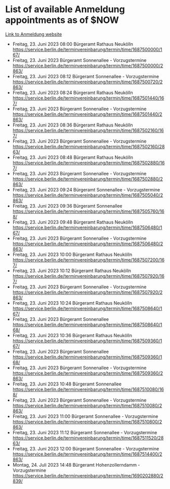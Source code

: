 # List of available Anmeldung appointments as of $NOW
[Link to Anmeldung website](https://service.berlin.de/terminvereinbarung/termin/tag.php?termin=1&anliegen[]=120686&dienstleisterlist=122210,122217,327316,122219,327312,122227,327314,122231,327346,122243,327348,122254,122252,329742,122260,329745,122262,329748,122271,327278,122273,327274,122277,327276,330436,122280,327294,122282,327290,122284,327292,122291,327270,122285,327266,122286,327264,122296,327268,150230,329760,122297,327286,122294,327284,122312,329763,122314,329775,122304,327330,122311,327334,122309,327332,317869,122281,327352,122279,329772,122283,122276,327324,122274,327326,122267,329766,122246,327318,122251,327320,122257,327322,122208,327298,122226,327300&herkunft=http%3A%2F%2Fservice.berlin.de%2Fdienstleistung%2F120686%2F)
- Freitag, 23. Juni 2023 08:00 Bürgeramt Rathaus Neukölln https://service.berlin.de/terminvereinbarung/termin/time/1687500000/167/
- Freitag, 23. Juni 2023  Bürgeramt Sonnenallee - Vorzugstermine https://service.berlin.de/terminvereinbarung/termin/time/1687500000/2863/
- Freitag, 23. Juni 2023 08:12 Bürgeramt Sonnenallee - Vorzugstermine https://service.berlin.de/terminvereinbarung/termin/time/1687500720/2863/
- Freitag, 23. Juni 2023 08:24 Bürgeramt Rathaus Neukölln https://service.berlin.de/terminvereinbarung/termin/time/1687501440/167/
- Freitag, 23. Juni 2023  Bürgeramt Sonnenallee - Vorzugstermine https://service.berlin.de/terminvereinbarung/termin/time/1687501440/2863/
- Freitag, 23. Juni 2023 08:36 Bürgeramt Rathaus Neukölln https://service.berlin.de/terminvereinbarung/termin/time/1687502160/167/
- Freitag, 23. Juni 2023  Bürgeramt Sonnenallee - Vorzugstermine https://service.berlin.de/terminvereinbarung/termin/time/1687502160/2863/
- Freitag, 23. Juni 2023 08:48 Bürgeramt Rathaus Neukölln https://service.berlin.de/terminvereinbarung/termin/time/1687502880/167/
- Freitag, 23. Juni 2023  Bürgeramt Sonnenallee - Vorzugstermine https://service.berlin.de/terminvereinbarung/termin/time/1687502880/2863/
- Freitag, 23. Juni 2023 09:24 Bürgeramt Sonnenallee - Vorzugstermine https://service.berlin.de/terminvereinbarung/termin/time/1687505040/2863/
- Freitag, 23. Juni 2023 09:36 Bürgeramt Sonnenallee https://service.berlin.de/terminvereinbarung/termin/time/1687505760/168/
- Freitag, 23. Juni 2023 09:48 Bürgeramt Rathaus Neukölln https://service.berlin.de/terminvereinbarung/termin/time/1687506480/167/
- Freitag, 23. Juni 2023  Bürgeramt Sonnenallee - Vorzugstermine https://service.berlin.de/terminvereinbarung/termin/time/1687506480/2863/
- Freitag, 23. Juni 2023 10:00 Bürgeramt Rathaus Neukölln https://service.berlin.de/terminvereinbarung/termin/time/1687507200/167/
- Freitag, 23. Juni 2023 10:12 Bürgeramt Rathaus Neukölln https://service.berlin.de/terminvereinbarung/termin/time/1687507920/167/
- Freitag, 23. Juni 2023  Bürgeramt Sonnenallee - Vorzugstermine https://service.berlin.de/terminvereinbarung/termin/time/1687507920/2863/
- Freitag, 23. Juni 2023 10:24 Bürgeramt Rathaus Neukölln https://service.berlin.de/terminvereinbarung/termin/time/1687508640/167/
- Freitag, 23. Juni 2023  Bürgeramt Sonnenallee https://service.berlin.de/terminvereinbarung/termin/time/1687508640/168/
- Freitag, 23. Juni 2023 10:36 Bürgeramt Rathaus Neukölln https://service.berlin.de/terminvereinbarung/termin/time/1687509360/167/
- Freitag, 23. Juni 2023  Bürgeramt Sonnenallee https://service.berlin.de/terminvereinbarung/termin/time/1687509360/168/
- Freitag, 23. Juni 2023  Bürgeramt Sonnenallee - Vorzugstermine https://service.berlin.de/terminvereinbarung/termin/time/1687509360/2863/
- Freitag, 23. Juni 2023 10:48 Bürgeramt Sonnenallee https://service.berlin.de/terminvereinbarung/termin/time/1687510080/168/
- Freitag, 23. Juni 2023  Bürgeramt Sonnenallee - Vorzugstermine https://service.berlin.de/terminvereinbarung/termin/time/1687510080/2863/
- Freitag, 23. Juni 2023 11:00 Bürgeramt Sonnenallee - Vorzugstermine https://service.berlin.de/terminvereinbarung/termin/time/1687510800/2863/
- Freitag, 23. Juni 2023 11:12 Bürgeramt Sonnenallee - Vorzugstermine https://service.berlin.de/terminvereinbarung/termin/time/1687511520/2863/
- Freitag, 23. Juni 2023 12:00 Bürgeramt Sonnenallee - Vorzugstermine https://service.berlin.de/terminvereinbarung/termin/time/1687514400/2863/
- Montag, 24. Juli 2023 14:48 Bürgeramt Hohenzollerndamm - Vorzugstermine https://service.berlin.de/terminvereinbarung/termin/time/1690202880/2839/
